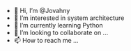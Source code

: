 - 👋 Hi, I’m @Jovahny
- 👀 I’m interested in system architecture
- 🌱 I’m currently learning Python
- 💞️ I’m looking to collaborate on ...
- 📫 How to reach me ...

<!---
Jovahny/Jovahny is a ✨ special ✨ repository because its `README.md` (this file) appears on your GitHub profile.
You can click the Preview link to take a look at your changes.
--->
